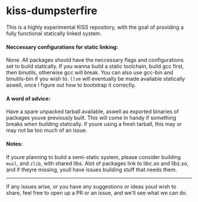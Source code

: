 # kiss-dumpsterfire

This is a highly experimental KISS repository, with the goal of providing a fully
functional statically linked system. 


#### Neccessary configurations for static linking: 
None.
All packages should have the neccessary flags and configurations set to build
statically.
If you wanna build a static toolchain, build gcc first, then binutils, otherwise
gcc will break. You can also use gcc-bin and binutils-bin if you wish to.
`llvm` will eventually be made available statically aswell, once I figure out how to
bootstrap it correctly.


#### A word of advice:
Have a spare unpacked tarball available, aswell as exported binaries of packages youve
previously built. This will come in handy if something breaks when building
statically. if youre using a fresh tarball, this may or may not be too much of
an issue. 

#### Notes:
If youre planning to build a semi-static system, please consider building
`musl`, and `zlib`, with shared libs. Alot of packages link to libc.so
and libz.so, and if theyre missing, youll have issues building stuff that needs
them. 

---
If any issues arise, or you have any suggestions or ideas youd wish to share, feel free to
open up a PR or an issue, and we'll see what we can do.
